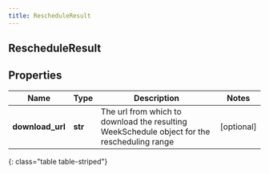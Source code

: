 ```yaml
---
title: RescheduleResult
---
```

## RescheduleResult

## Properties

|Name | Type | Description | Notes|
|------------ | ------------- | ------------- | -------------|
| **download_url** | **str** | The url from which to download the resulting WeekSchedule object for the rescheduling range | [optional] |
{: class="table table-striped"}


